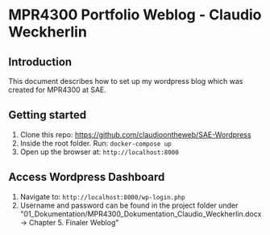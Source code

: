 # MPR4300 Portfolio Weblog - Claudio Weckherlin

## Introduction

This document describes how to set up my wordpress blog which was created for MPR4300 at SAE.

## Getting started

1. Clone this repo: https://github.com/claudioontheweb/SAE-Wordpress
2. Inside the root folder. Run: `docker-compose up`
3. Open up the browser at: `http://localhost:8000`

## Access Wordpress Dashboard

1. Navigate to: `http://localhost:8000/wp-login.php`
2. Username and password can be found in the project folder under "01_Dokumentation/MPR4300_Dokumentation_Claudio_Weckherlin.docx -> Chapter 5. Finaler Weblog"
